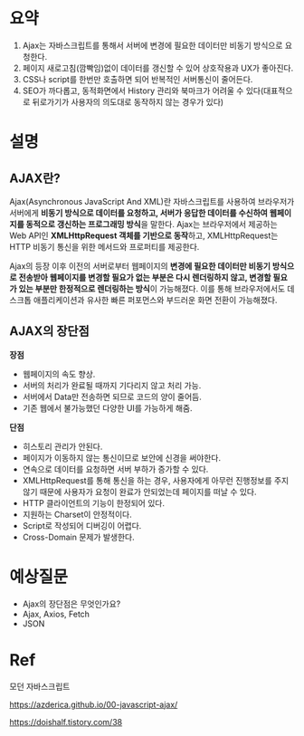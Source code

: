# 요약

1. Ajax는 자바스크립트를 통해서 서버에 변경에 필요한 데이터만 비동기 방식으로 요청한다.
2. 페이지 새로고침(깜빡임)없이 데이터를 갱신할 수 있어 상호작용과 UX가 좋아진다.
3. CSS나 script를 한번만 호출하면 되어 반복적인 서버통신이 줄어든다.
4. SEO가 까다롭고, 동적화면에서 History 관리와 북마크가 어려울 수 있다(대표적으로 뒤로가기가 사용자의 의도대로 동작하지 않는 경우가 있다)

# 설명

## AJAX란?

Ajax(Asynchronous JavaScript And XML)란 자바스크립트를 사용하여 브라우저가 서버에게 **비동기 방식으로 데이터를 요청하고, 서버가 응답한 데이터를 수신하여 웹페이지를 동적으로 갱신하는 프로그래밍 방식**을 말한다. Ajax는 브라우저에서 제공하는 Web API인 **XMLHttpRequest 객체를 기반으로 동작**하고, XMLHttpRequest는 HTTP 비동기 통신을 위한 메서드와 프로퍼티를 제공한다.

Ajax의 등장 이후 이전의 서버로부터 웹페이지의 **변경에 필요한 데이터만 비동기 방식으로 전송받아 웹페이지를 변경할 필요가 없는 부분은 다시 렌더링하지 않고, 변경할 필요가 있는 부분만 한정적으로 렌더링하는 방식**이 가능해졌다. 이를 통해 브라우저에서도 데스크톱 애플리케이션과 유사한 빠른 퍼포먼스와 부드러운 화면 전환이 가능해졌다.

## AJAX의 장단점

**장점**

- 웹페이지의 속도 향상.
- 서버의 처리가 완료될 때까지 기다리지 않고 처리 가능.
- 서버에서 Data만 전송하면 되므로 코드의 양이 줄어듬.
- 기존 웹에서 불가능했던 다양한 UI를 가능하게 해줌.

**단점**

- 히스토리 관리가 안된다.
- 페이지가 이동하지 않는 통신이므로 보안에 신경을 써야한다.
- 연속으로 데이터를 요청하면 서버 부하가 증가할 수 있다.
- XMLHttpRequest를 통해 통신을 하는 경우, 사용자에게 아무런 진행정보를 주지 않기 때문에 사용자가 요청이 완료가 안되었는데 페이지를 떠날 수 있다.
- HTTP 클라이언트의 기능이 한정되어 있다.
- 지원하는 Charset이 안정적이다.
- Script로 작성되어 디버깅이 어렵다.
- Cross-Domain 문제가 발생한다.

# 예상질문

- Ajax의 장단점은 무엇인가요?
- Ajax, Axios, Fetch
- JSON

# Ref

모던 자바스크립트

https://azderica.github.io/00-javascript-ajax/

https://doishalf.tistory.com/38
